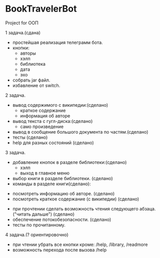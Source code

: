 # BookTravelerBot
Project for OOП

1 задача.(сдана)
- простейшая реализация телеграмм бота.
- кнопки:
  * авторы
  * хэлп
  * библиотека
  * дата
  * эхо
- собрать jar файл.
- избавление от switch.

2 задача.
- вывод содержимого с википедии:(сделано)
  * краткое содержание
  * информация об авторе
- вывод текста с гугл-диска:(сделано)
  * само произведение
- вывод в сообщение большого документа по частям.(сделано)
- тесты (сделано)
- help для разных состояний (сделано)

3 задача.
- добавление кнопок в разделе библиотеки:(сделано)
  * хэлп
  * выход в главное меню
- выбор книги в разделе библиотеки. (сделано)
- команды в разделе книги(сделано):
 * посмотреть информацию об авторе. (сделано)
 * посмотреть краткое содержание (с википедии) (сделано)
- при прочтении сделать возможность чтения следующего абзаца.("читать дальше") (сделано)
- обеспечение потокобезопасности. (сделано)
- тесты по прочитанному.

4 задача.(? ориентировочно)
- при чтении убрать все кнопки кроме: /help, /library, /readmore
- возможность перехода после вызова /help
